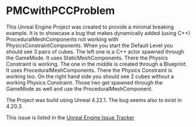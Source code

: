 # PMCwithPCCProblem

This Unreal Engine Project was created to provide a minimal breaking example. It is to showcase a bug that makes dynamically added (using C++) ProceduralMeshComponents not working with PhysicsConstraintComponents. When you start the Default Level you should see 3 pairs of cubes. The left one is a C++ actor spawned through the GameMode. It uses StaticMeshComponents. There the Physics Constraint is working. The one in the middle is created through a Blueprint. It uses ProceduralMeshComponents. There the Physics Constraint is working too. On the right hand side you should see 2 cubes without a working Physics Constraint. Those two get spawned through the GameMode as well and use the ProceduralMeshComponent.

The Project was build using Unreal 4.22.1. The bug seems also to exist in 4.20.3.

This issue is listed in the [Unreal Engine Issue Tracker](https://issues.unrealengine.com/issue/UE-75279)
